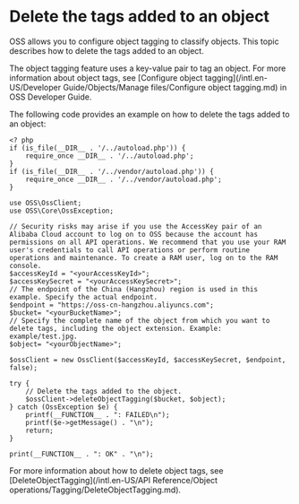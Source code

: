 # Delete the tags added to an object

OSS allows you to configure object tagging to classify objects. This topic describes how to delete the tags added to an object.

The object tagging feature uses a key-value pair to tag an object. For more information about object tags, see [Configure object tagging](/intl.en-US/Developer Guide/Objects/Manage files/Configure object tagging.md) in OSS Developer Guide.

The following code provides an example on how to delete the tags added to an object:

```
<? php
if (is_file(__DIR__ . '/../autoload.php')) {
    require_once __DIR__ . '/../autoload.php';
}
if (is_file(__DIR__ . '/../vendor/autoload.php')) {
    require_once __DIR__ . '/../vendor/autoload.php';
}

use OSS\OssClient;
use OSS\Core\OssException;

// Security risks may arise if you use the AccessKey pair of an Alibaba Cloud account to log on to OSS because the account has permissions on all API operations. We recommend that you use your RAM user's credentials to call API operations or perform routine operations and maintenance. To create a RAM user, log on to the RAM console.
$accessKeyId = "<yourAccessKeyId>";
$accessKeySecret = "<yourAccessKeySecret>";
// The endpoint of the China (Hangzhou) region is used in this example. Specify the actual endpoint.
$endpoint = "https://oss-cn-hangzhou.aliyuncs.com";
$bucket= "<yourBucketName>";
// Specify the complete name of the object from which you want to delete tags, including the object extension. Example: example/test.jpg.
$object= "<yourObjectName>";

$ossClient = new OssClient($accessKeyId, $accessKeySecret, $endpoint, false);

try {
    // Delete the tags added to the object.
    $ossClient->deleteObjectTagging($bucket, $object);
} catch (OssException $e) {
    printf(__FUNCTION__ . ": FAILED\n");
    printf($e->getMessage() . "\n");
    return;
}

print(__FUNCTION__ . ": OK" . "\n");
```

For more information about how to delete object tags, see [DeleteObjectTagging](/intl.en-US/API Reference/Object operations/Tagging/DeleteObjectTagging.md).

